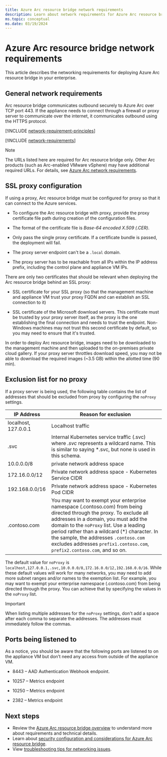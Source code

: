```yaml
---
title: Azure Arc resource bridge network requirements
description: Learn about network requirements for Azure Arc resource bridge including URLs that must be allowlisted.
ms.topic: conceptual
ms.date: 03/19/2024
---
```


# Azure Arc resource bridge network requirements

This article describes the networking requirements for deploying Azure Arc resource bridge in your enterprise.

## General network requirements

Arc resource bridge communicates outbound securely to Azure Arc over TCP port 443. If the appliance needs to connect through a firewall or proxy server to communicate over the internet, it communicates outbound using the HTTPS protocol.

[!INCLUDE [network-requirement-principles](../includes/network-requirement-principles.md)]

[!INCLUDE [network-requirements](includes/network-requirements.md)]

> [!NOTE]
> The URLs listed here are required for Arc resource bridge only. Other Arc products (such as Arc-enabled VMware vSphere) may have additional required URLs. For details, see [Azure Arc network requirements](../network-requirements-consolidated.md).

## SSL proxy configuration

If using a proxy, Arc resource bridge must be configured for proxy so that it can connect to the Azure services.

- To configure the Arc resource bridge with proxy, provide the proxy certificate file path during creation of the configuration files.

- The format of the certificate file is *Base-64 encoded X.509 (.CER)*.

- Only pass the single proxy certificate. If a certificate bundle is passed, the deployment will fail.

- The proxy server endpoint can't be a `.local` domain.

- The proxy server has to be reachable from all IPs within the IP address prefix, including the control plane and appliance VM IPs.

There are only two certificates that should be relevant when deploying the Arc resource bridge behind an SSL proxy:

- SSL certificate for your SSL proxy (so that the management machine and appliance VM trust your proxy FQDN and can establish an SSL connection to it)

- SSL certificate of the Microsoft download servers. This certificate must be trusted by your proxy server itself, as the proxy is the one establishing the final connection and needs to trust the endpoint. Non-Windows machines may not trust this second certificate by default, so you may need to ensure that it's trusted.

In order to deploy Arc resource bridge, images need to be downloaded to the management machine and then uploaded to the on-premises private cloud gallery. If your proxy server throttles download speed, you may not be able to download the required images (~3.5 GB) within the allotted time (90 min).

## Exclusion list for no proxy

If a proxy server is being used, the following table contains the list of addresses that should be excluded from proxy by configuring the `noProxy` settings.

|      **IP Address**       |    **Reason for exclusion**    |  
| ----------------------- | ------------------------------------ |
| localhost, 127.0.0.1  | Localhost traffic  |
| .svc | Internal Kubernetes service traffic (.svc) where *.svc* represents a wildcard name. This is similar to saying \*.svc, but none is used in this schema. |
| 10.0.0.0/8 | private network address space |
| 172.16.0.0/12 |Private network address space - Kubernetes Service CIDR |
| 192.168.0.0/16 | Private network address space - Kubernetes Pod CIDR |
| .contoso.com | You may want to exempt your enterprise namespace (.contoso.com) from being directed through the proxy. To exclude all addresses in a domain, you must add the domain to the `noProxy` list. Use a leading period rather than a wildcard (\*) character. In the sample, the addresses `.contoso.com` excludes addresses `prefix1.contoso.com`, `prefix2.contoso.com`, and so on. |

The default value for `noProxy` is `localhost,127.0.0.1,.svc,10.0.0.0/8,172.16.0.0/12,192.168.0.0/16`. While these default values will work for many networks, you may need to add more subnet ranges and/or names to the exemption list. For example, you may want to exempt your enterprise namespace (.contoso.com) from being directed through the proxy. You can achieve that by specifying the values in the `noProxy` list.

> [!IMPORTANT]
> When listing multiple addresses for the `noProxy` settings, don't add a space after each comma to separate the addresses. The addresses must immediately follow the commas.
>

## Ports being listened to

As a notice, you should be aware that the following ports are listened to on the appliance VM but don’t need any access from outside of the appliance VM. 

- 8443 – AAD Authentication Webhook endpoint. 

- 10257 – Metrics endpoint

- 10250 – Metrics endpoint

- 2382 – Metrics endpoint

## Next steps

- Review the [Azure Arc resource bridge overview](overview.md) to understand more about requirements and technical details.
- Learn about [security configuration and considerations for Azure Arc resource bridge](security-overview.md).
- View [troubleshooting tips for networking issues](troubleshoot-resource-bridge.md#networking-issues).

